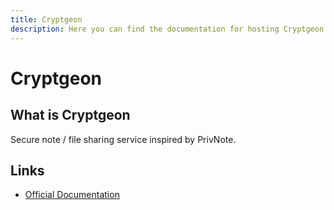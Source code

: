 ```yaml
---
title: Cryptgeon
description: Here you can find the documentation for hosting Cryptgeon with Coolify.
---
```


# Cryptgeon

## What is Cryptgeon

Secure note / file sharing service inspired by PrivNote.

## Links

- [Official Documentation](https://github.com/cupcakearmy/cryptgeon?utm_source=coolify.io)
